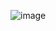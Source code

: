 ![image](https://github.com/sanghee01/namoo-front/assets/109515854/0bd9376f-0da3-4b41-b41f-6703b1d77851)
